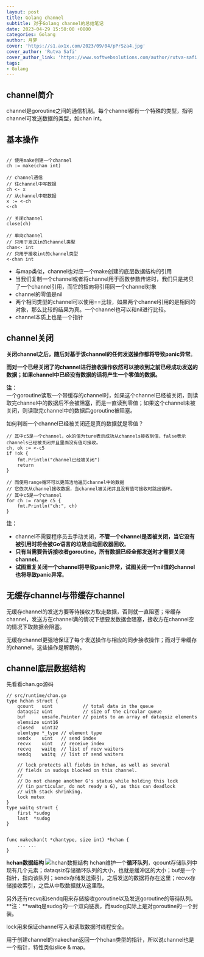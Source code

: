 ```yaml
---
layout: post
title: Golang channel
subtitle: 对于Golang channel的总结笔记
date: 2023-04-29 15:50:00 +0800
categories: Golang
author: 月梦
cover: 'https://s1.ax1x.com/2023/09/04/pPrSza4.jpg'
cover_author: 'Rutva Safi'
cover_author_link: 'https://www.softwebsolutions.com/author/rutva-safi'
tags: 
- Golang  
---
```


## channel简介
channel是goroutine之间的通信机制。每个channel都有一个特殊的类型，指明channel可发送数据的类型，如chan int。

## 基本操作
```golang

// 使用make创建一个channel
ch := make(chan int)

// channel通信
// 往channel中写数据
ch <- x
// 从channel中取数据
x := <-ch
<-ch

// 关闭channel
close(ch)

// 单向channel
// 只用于发送in的channel类型
chan<- int
// 只用于接收int的channel类型
<-chan int
```
- 与map类似，channel也对应一个make创建的底层数据结构的引用  
- 当我们复制一个channel或者将channel用于函数参数传递时，我们只是拷贝了一个channel引用，而它的指向将引用同一个channel对象  
- channel的零值是nil  
- 两个相同类型的channel可以使用==比较，如果两个channel引用的是相同的对象，那么比较的结果为真。一个channel也可以和nil进行比较。
- channel本质上也是一个指针

## channel关闭
**关闭channel之后，随后对基于该channel的任何发送操作都将导致panic异常**。  

**而对一个已经关闭了的channel进行接收操作依然可以接收到之前已经成功发送的数据；如果channel中已经没有数据的话将产生一个零值的数据。**

**注：**  
一个goroutine读取一个带缓存的channel时，如果这个channel已经被关闭，则读取完channel中的数据后不会被阻塞，而是一直读到零值；如果这个channel未被关闭，则读取完channel中的数据后goroutine被阻塞。

如何判断一个channel已经被关闭还是真的数据就是零值？
```golang
// 其中c5是一个channel，ok的值为ture表示成功从channels接收到值，false表示channels已经被关闭并且里面没有值可接收。
ch, ok := <-c5
if !ok {
	fmt.Println("channel已经被关闭")
	return
}

// 而使用range循环可以更简洁地遍历channel中的数据
// 它依次从channel接收数据，当channel被关闭并且没有值可接收时跳出循环。
// 其中c5是一个channel
for ch := range c5 {
	fmt.Println("ch:", ch)
}
```

**注：**  
- channel不需要程序员去手动关闭，**不管一个channel是否被关闭，当它没有被引用时将会被Go语言的垃圾自动回收器回收**。  
- **只有当需要告诉接收者goroutine，所有数据已经全部发送时才需要关闭channel**。    
- **试图重复关闭一个channel将导致panic异常，试图关闭一个nil值的channel也将导致panic异常**。

## 无缓存channel与带缓存channel
无缓存channel的发送方要等待接收方取走数据，否则就一直阻塞；带缓存channel，发送方在channel满的情况下想要发数据会阻塞，接收方在channel空的情况下取数据会阻塞。  

无缓存channel更强地保证了每个发送操作与相应的同步接收操作；而对于带缓存的channel，这些操作是解耦的。

## channel底层数据结构
先看看chan.go源码  
```golang
// src/runtime/chan.go
type hchan struct {
	qcount   uint           // total data in the queue
	dataqsiz uint           // size of the circular queue
	buf      unsafe.Pointer // points to an array of dataqsiz elements
	elemsize uint16
	closed   uint32
	elemtype *_type // element type
	sendx    uint   // send index
	recvx    uint   // receive index
	recvq    waitq  // list of recv waiters
	sendq    waitq  // list of send waiters

	// lock protects all fields in hchan, as well as several
	// fields in sudogs blocked on this channel.
	//
	// Do not change another G's status while holding this lock
	// (in particular, do not ready a G), as this can deadlock
	// with stack shrinking.
	lock mutex
}
type waitq struct {
	first *sudog
	last  *sudog
}


func makechan(t *chantype, size int) *hchan {
	... ...
}
```
**hchan数据结构**
![hchan数据结构](https://s1.ax1x.com/2023/04/30/p93t1sO.jpg)
hchan维护一个**循环队列**，qcount存储队列中现有几个元素；dataqsiz存储循环队列的大小，也就是缓冲区的大小；buf是一个指针，指向该队列；sendx存储发送索引，之后发送的数据将存在这里；recvx存储接收索引，之后从中取数据就从这里取。  

另外还有recvq和sendq用来存储接收goroutine以及发送goroutine的等待队列。  **注：**waitq是sudog的一个双向链表，而sudog实际上是对goroutine的一个封装。    

lock用来保证channel写入和读取数据时线程安全。    

用于创建channel的makechan返回一个hchan类型的指针，所以说channel也是一个指针，特性类似slice & map。  
